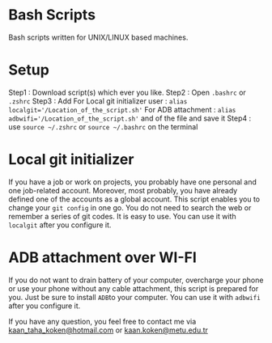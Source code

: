 # Bash Scripts

Bash scripts written for UNIX/LINUX based machines.

# Setup
Step1 : Download script(s) which ever you like.
Step2 : Open `.bashrc` or `.zshrc`
Step3 : Add
            For Local git initializer user : `alias localgit='/Location_of_the_script.sh'`
            For ADB attachment             : `alias adbwifi='/Location_of_the_script.sh'`
        and of the file and save it
Step4 : use `source ~/.zshrc` or `source ~/.bashrc` on the terminal


# Local git initializer
If you have a job or work on projects, you probably have one personal and one job-related account.
Moreover, most probably, you have already defined one of the accounts as a global account. This script enables
you to change your `git config` in one go. You do not need to search the web or remember a series of git codes.
It is easy to use. You can use it with `localgit` after you configure it.

# ADB attachment over WI-FI
If you do not want to drain battery of your computer, overcharge your phone or use your phone without any cable attachment, this script is prepared for you.
Just be sure to install `ADB`to your computer.
You can use it with `adbwifi` after you configure it.

If you have any question, you feel free to contact me via kaan_taha_koken@hotmail.com or kaan.koken@metu.edu.tr
